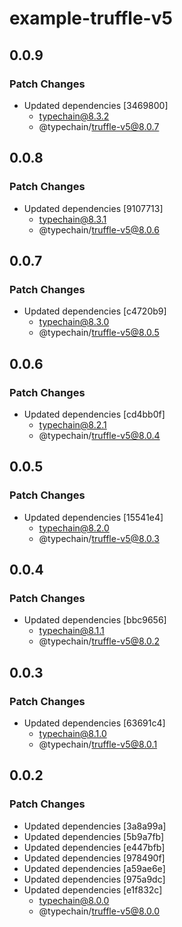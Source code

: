 # example-truffle-v5

## 0.0.9

### Patch Changes

- Updated dependencies [3469800]
  - typechain@8.3.2
  - @typechain/truffle-v5@8.0.7

## 0.0.8

### Patch Changes

- Updated dependencies [9107713]
  - typechain@8.3.1
  - @typechain/truffle-v5@8.0.6

## 0.0.7

### Patch Changes

- Updated dependencies [c4720b9]
  - typechain@8.3.0
  - @typechain/truffle-v5@8.0.5

## 0.0.6

### Patch Changes

- Updated dependencies [cd4bb0f]
  - typechain@8.2.1
  - @typechain/truffle-v5@8.0.4

## 0.0.5

### Patch Changes

- Updated dependencies [15541e4]
  - typechain@8.2.0
  - @typechain/truffle-v5@8.0.3

## 0.0.4

### Patch Changes

- Updated dependencies [bbc9656]
  - typechain@8.1.1
  - @typechain/truffle-v5@8.0.2

## 0.0.3

### Patch Changes

- Updated dependencies [63691c4]
  - typechain@8.1.0
  - @typechain/truffle-v5@8.0.1

## 0.0.2

### Patch Changes

- Updated dependencies [3a8a99a]
- Updated dependencies [5b9a7fb]
- Updated dependencies [e447bfb]
- Updated dependencies [978490f]
- Updated dependencies [a59ae6e]
- Updated dependencies [975a9dc]
- Updated dependencies [e1f832c]
  - typechain@8.0.0
  - @typechain/truffle-v5@8.0.0
